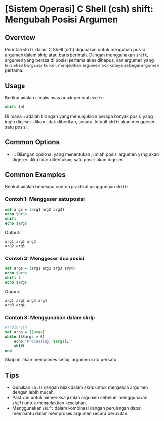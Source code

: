 # [Sistem Operasi] C Shell (csh) shift: Mengubah Posisi Argumen

## Overview
Perintah `shift` dalam C Shell (csh) digunakan untuk mengubah posisi argumen dalam skrip atau baris perintah. Dengan menggunakan `shift`, argumen yang berada di posisi pertama akan dihapus, dan argumen yang lain akan bergeser ke kiri, menjadikan argumen berikutnya sebagai argumen pertama.

## Usage
Berikut adalah sintaks asas untuk perintah `shift`:

```csh
shift [n]
```

Di mana `n` adalah bilangan yang menunjukkan berapa banyak posisi yang ingin digeser. Jika `n` tidak diberikan, secara default `shift` akan menggeser satu posisi.

## Common Options
- `n`: Bilangan opsional yang menentukan jumlah posisi argumen yang akan digeser. Jika tidak ditentukan, satu posisi akan digeser.

## Common Examples
Berikut adalah beberapa contoh praktikal penggunaan `shift`:

### Contoh 1: Menggeser satu posisi
```csh
set args = (arg1 arg2 arg3)
echo $args
shift
echo $args
```
Output:
```
arg1 arg2 arg3
arg2 arg3
```

### Contoh 2: Menggeser dua posisi
```csh
set args = (arg1 arg2 arg3 arg4)
echo $args
shift 2
echo $args
```
Output:
```
arg1 arg2 arg3 arg4
arg3 arg4
```

### Contoh 3: Menggunakan dalam skrip
```csh
#!/bin/csh
set args = ($argv)
while ($#args > 0)
    echo "Processing: $args[1]"
    shift
end
```
Skrip ini akan memproses setiap argumen satu persatu.

## Tips
- Gunakan `shift` dengan bijak dalam skrip untuk mengelola argumen dengan lebih mudah.
- Pastikan untuk memeriksa jumlah argumen sebelum menggunakan `shift` untuk mengelakkan kesalahan.
- Menggunakan `shift` dalam kombinasi dengan perulangan dapat membantu dalam memproses argumen secara berurutan.